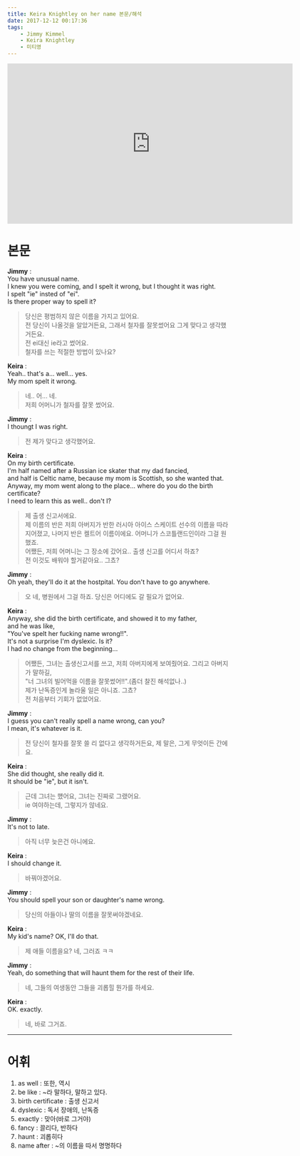 ```yaml
---
title: Keira Knightley on her name 본문/해석
date: 2017-12-12 00:17:36
tags:
    - Jimmy Kimmel
    - Keira Knightley
    - 미티영
---
```


<iframe width="640" height="360" src="https://www.youtube.com/embed/xj1eC_6xd6k" frameborder="0" allow="autoplay; encrypted-media" allowfullscreen></iframe>

# 본문
**Jimmy** :  
You have unusual name.  
I knew you were coming, and I spelt it wrong, but I thought it was right.  
I spelt "ie" insted of "ei".  
Is there proper way to spell it?  
> 당신은 평범하지 않은 이름을 가지고 있어요.  
    전 당신이 나올것을 알았거든요, 그래서 철자를 잘못썼어요 그게 맞다고 생각했거든요.  
    전 ei대신 ie라고 썼어요.  
    철자를 쓰는 적절한 방법이 있나요?

**Keira** :  
Yeah.. that's a... well... yes.  
My mom spelt it wrong.  
> 네.. 어... 네.  
    저희 어머니가 철자를 잘못 썼어요.

**Jimmy** :  
I thoungt I was right.  
> 전 제가 맞다고 생각했어요.   

**Keira** :  
On my birth certificate.  
I'm half named after a Russian ice skater that my dad fancied,  
and half is Celtic name, because my mom is Scottish, so she wanted that.  
Anyway, my mom went along to the place... where do you do the birth certificate?  
I need to learn this as well.. don't I?  
> 제 출생 신고서에요.  
    제 이름의 반은 저희 아버지가 반한 러시아 아이스 스케이트 선수의 이름을 따라 지어졌고,
    나머지 반은 켈트어 이름이에요. 어머니가 스코틀랜드인이라 그걸 원했죠.  
    어쨌든, 저희 어머니는 그 장소에 갔어요.. 출생 신고를 어디서 하죠?  
    전 이것도 배워야 할거같아요.. 그쵸?  

**Jimmy** :  
Oh yeah, they'll do it at the hostpital. You don't have to go anywhere.  
> 오 네, 병원에서 그걸 하죠. 당신은 어디에도 갈 필요가 없어요.  

**Keira** :  
Anyway, she did the birth certificate, and showed it to my father,  
and he was like,  
"You've spelt her fucking name wrong!!".  
It's not a surprise I'm dyslexic. Is it?  
I had no change from the beginning...  
> 어쨌든, 그녀는 출생신고서를 쓰고, 저희 아버지에게 보여줬어요.
    그리고 아버지가 말하길,  
    "너 그녀의 빌어먹을 이름을 잘못썼어!!".(좀더 찰진 해석없나..)  
    제가 난독증인게 놀라울 일은 아니죠. 그쵸?  
    전 처음부터 기회가 없었어요.  

**Jimmy** :  
I guess you can't really spell a name wrong, can you?  
I mean, it's whatever is it.  
> 전 당신이 철자를 잘못 쓸 리 없다고 생각하거든요, 
    제 말은, 그게 무엇이든 간에요.

**Keira** :  
She did thought, she really did it.  
It should be "ie", but it isn't.  
> 근데 그녀는 헀어요, 그녀는 진짜로 그랬어요.  
    ie 여야하는데, 그렇지가 않네요.  

**Jimmy** :  
It's not to late.
> 아직 너무 늦은건 아니에요.

**Keira** :  
I should change it.
> 바꿔야겠어요.

**Jimmy** :  
You should spell your son or daughter's name wrong.
> 당신의 아들이나 딸의 이름을 잘못써야겠네요.  

**Keira** :  
My kid's name? OK, I'll do that.  
> 제 애들 이름을요? 네, 그러죠 ㅋㅋ

**Jimmy** :  
Yeah, do something that will haunt them for the rest of their life.
> 네, 그들의 여생동안 그들을 괴롭힐 뭔가를 하세요.  

**Keira** :  
OK. exactly.
> 네, 바로 그거죠.  

---

# 어휘
1. as well : 또한, 역시
2. be like : ~라 말하다, 말하고 있다.
3. birth certificate : 출생 신고서
4. dyslexic : 독서 장애의, 난독증
5. exactly : 맞아(바로 그거야)
6. fancy : 끌리다, 반하다
7. haunt : 괴롭히다
8. name after : ~의 이름을 따서 명명하다

<!-- more -->